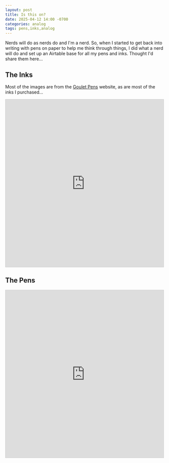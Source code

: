 ```yaml
---
layout: post
title: Is this on?
date: 2025-04-12 14:00 -0700
categories: analog
tags: pens,inks,analog
---
```


Nerds will do as nerds do and I'm a nerd. So, when I started to get back into writing with pens on paper to help me think through things, I did what a nerd will do and set up an Airtable base for all my pens and inks. Thought I'd share them here...

<!-- more -->

## The Inks

Most of the images are from the [Goulet Pens](https://gouletpens.com) website, as are most of the inks I purchased...

<iframe class="airtable-embed" src="https://airtable.com/embed/appfJXRZfy8Nup1qi/shrS6zTxaXrwOwKPQ" frameborder="0" onmousewheel="" width="100%" height="533" style="background: transparent; border: 1px solid #ccc;"></iframe>

## The Pens

<iframe class="airtable-embed" src="https://airtable.com/embed/appfJXRZfy8Nup1qi/shrpOvgH9qnYmKU15" frameborder="0" onmousewheel="" width="100%" height="533" style="background: transparent; border: 1px solid #ccc;"></iframe>